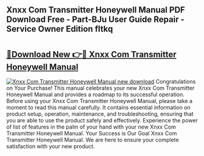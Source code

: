 ## Xnxx Com Transmitter Honeywell Manual PDF Download Free - Part-BJu User Guide Repair - Service Owner Edition fItkq

# <h2><a href="http://bc11672.oget.top/?id=Xnxx+Com+Transmitter+Honeywell+Manual">🔗Download New 👉🔴 Xnxx Com Transmitter Honeywell Manual</a></h2>

[![Xnxx Com Transmitter Honeywell Manual new download](https://i.imgur.com/5g1atiW.png)](http://bc11672.oget.top/?id=Xnxx+Com+Transmitter+Honeywell+Manual)
Congratulations on Your Purchase! This manual celebrates your new Xnxx Com Transmitter Honeywell Manual and provides a roadmap to its successful operation. Before using your Xnxx Com Transmitter Honeywell Manual, please take a moment to read this manual carefully. It contains essential information on product setup, operation, maintenance, and troubleshooting, ensuring that you are able to use the product safely and effectively. Experience the power of list of features in the palm of your hand with your new Xnxx Com Transmitter Honeywell Manual. Your Success is Our Goal Xnxx Com Transmitter Honeywell Manual. We are here to ensure your complete satisfaction with your new product.
